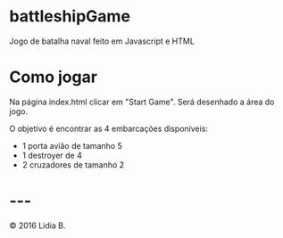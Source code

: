 # battleshipGame

Jogo de batalha naval feito em Javascript e HTML

# Como jogar
Na página index.html clicar em "Start Game".
Será desenhado a área do jogo.

O objetivo é encontrar as 4 embarcações disponíveis:
- 1 porta avião de tamanho 5
- 1 destroyer de 4
- 2 cruzadores de tamanho 2

# ---

© 2016 Lidia B.
